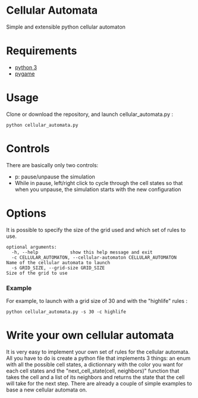 # Cellular Automata
Simple and extensible python cellular automaton

# Requirements
- [python 3](https://www.python.org/)
- [pygame](https://www.pygame.org/)

# Usage
Clone or download the repository, and launch cellular_automata.py :
```
python cellular_automata.py
```

# Controls
There are basically only two controls:
- p: pause/unpause the simulation
- While in pause, left/right click to cycle through the cell states so that when you unpause, the simulation starts with the new configuration


# Options
It is possible to specify the size of the grid used and which set of rules to use. 
```
optional arguments:
  -h, --help            show this help message and exit
  -c CELLULAR_AUTOMATON, --cellular-automaton CELLULAR_AUTOMATON    Name of the cellular automata to launch
  -s GRID_SIZE, --grid-size GRID_SIZE                               Size of the grid to use
```

### Example
For example, to launch with a grid size of 30 and with the "highlife" rules :
```
python cellular_automata.py -s 30 -c highlife
```

# Write your own cellular automata
It is very easy to implement your own set of rules for the cellular automata. All you have to do is create a python file that implements 3 things: an enum with all the possible cell states, a dictionnary with the color you want for each cell states and the "next_cell_state(cell, neighbors)" function that takes the cell and a list of its neighbors and returns the state that the cell will take for the next step. There are already a couple of simple examples to base a new cellular automata on.
